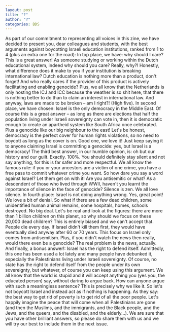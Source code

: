 ```yaml
---
layout: post
title: "?"
author: "?"
categories: BDS
---
```


As part of our commitment to representing all voices in this zine, we have decided to present you, dear colleagues and students, with the best arguments against boycotting Israeli education institutions, ranked from 1 to 4 (plus an extra one for the road):
In top place, we have: why should I care? This is a great answer! As someone studying or working within the Dutch educational system, indeed why should you care? Really, why?! Honestly, what difference does it make to you if your institution is breaking international law? Dutch education is nothing more than a product, don't forget! And who really cares if the provider of this product is actively facilitating and enabling genocide? Plus, we all know that the Netherlands is only hosting the ICJ and ICC because the weather is so shit here, that there is nothing better to do than to claim an interest in international law. And anyway, laws are made to be broken – am I right?! (High five).
In second place, we have chosen: Israel is the only democracy in the Middle East. Of course this is a great answer – as long as there are elections that half the population living under Israeli sovereignty can vote in, then it is democratic enough to create an apartheid system like South Africa once celebrated. Plus a genocide like our big neighbour to the east! Let's be honest, democracy is the perfect cover for human rights violations, so no need to boycott as long as the cover is on. Good one, we love it! Just keep saying it to anyone claiming Israel is committing a genocide: yes, but Israel is a democracy!
The third best answer, in our humble opinion, is: oh but our history and our guilt. Exactly. 100%. You should definitely stay silent and not say anything, for this is far safer and more respectful. We all know the famous rule: if you or your ancestors are a victim of one crime, you have a free pass to commit whatever crime you want. So how dare you say a word against Israel? Let them get on with it! Are you antisemitic or what? As a descendent of those who lived through WWII, haven't you learnt the importance of silence in the face of genocide? Silence is zen. We all love silence.
In fourth place: Israel is not doing anything wrong. Yes, great point! We love a bit of denial. So what if there are a few dead children, some unidentified human animal remains, some hospitals, homes, schools destroyed. No big deal. Let's be real and look at the figures: there are more than 1 billion children on this planet, so why should we focus on these 20,000 dead children? This is entirely biased and we can't accept that. People die every day. If Israel didn't kill them first, they would have eventually died anyway after 60 or 70 years. This focus on Israel only comes from antisemitism. Plus, if you didn't watch the news then really, would there even be a genocide? The real problem is the news, actually.
And finally, a bonus answer!: Israel has the right to defend itself. Admittedly, this one has been used a lot lately and many people have debunked it, especially the Palestinians living under Israeli sovereignty. Of course, no state has the right to defend itself from the people under its own sovereignty, but whatever, of course you can keep using this argument. We all know that the world is stupid and it will accept anything you (yes you, the educated person) say, without daring to argue back. How can anyone argue with such a meaningless sentence? This is precisely why we like it.
So let's not boycott Israel and instead act as if nothing is happening. As they say: the best way to get rid of poverty is to get rid of all the poor people. Let's happily imagine the peace that will come when all Palestinians are gone (and then the Muslims, and the immigrants, and the Black people, and the Jews, and the queers, and the disabled, and the elderly...).
We are sure that you have other brilliant answers, so please do share them with us and we will try our best to include them in the next issue.